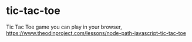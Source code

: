# tic-tac-toe
Tic Tac Toe game you can play in your browser, https://www.theodinproject.com/lessons/node-path-javascript-tic-tac-toe
